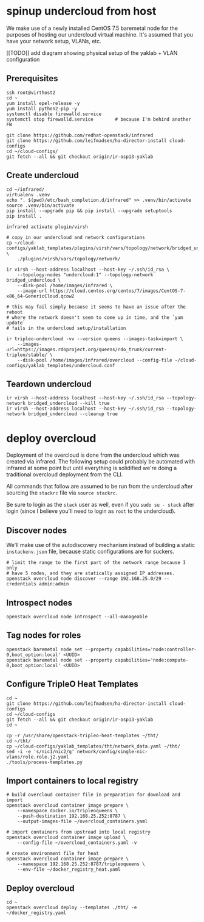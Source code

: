 # spinup undercloud from host

We make use of a newly installed CentOS 7.5 baremetal node for the purposes of
hosting our undercloud virtual machine. It's assumed that you have your network
setup, VLANs, etc.

[[TODO]] add diagram showing physical setup of the yaklab + VLAN configuration

## Prerequisites

    ssh root@virthost2
    cd ~
    yum install epel-release -y
    yum install python2-pip -y
    systemctl disable firewalld.service
    systemctl stop firewalld.service        # because I'm behind another FW

    git clone https://github.com/redhat-openstack/infrared
    git clone https://github.com/leifmadsen/ha-director-install cloud-configs
    cd ~/cloud-configs/
    git fetch --all && git checkout origin/ir-osp13-yaklab

## Create undercloud

    cd ~/infrared/
    virtualenv .venv
    echo ". $(pwd)/etc/bash_completion.d/infrared" >> .venv/bin/activate
    source .venv/bin/activate
    pip install --upgrade pip && pip install --upgrade setuptools
    pip install .

    infrared activate plugin/virsh

    # copy in our undercloud and network configurations
    cp ~/cloud-configs/yaklab_templates/plugins/virsh/vars/topology/network/bridged_undercloud.yml \
        ./plugins/virsh/vars/topology/network/

    ir virsh --host-address localhost --host-key ~/.ssh/id_rsa \
        --topology-nodes "undercloud:1" --topology-network bridged_undercloud \
        --disk-pool /home/images/infrared \
        --image-url https://cloud.centos.org/centos/7/images/CentOS-7-x86_64-GenericCloud.qcow2

    # this may fail simply because it seems to have an issue after the reboot
    # where the network doesn't seem to come up in time, and the `yum update`
    # fails in the undercloud setup/installation

    ir tripleo-undercloud -vv --version queens --images-task=import \
        --images-url=https://images.rdoproject.org/queens/rdo_trunk/current-tripleo/stable/ \
        --disk-pool /home/images/infrared/overcloud --config-file ~/cloud-configs/yaklab_templates/undercloud.conf

## Teardown undercloud

    ir virsh --host-address localhost --host-key ~/.ssh/id_rsa --topology-network bridged_undercloud --kill true
    ir virsh --host-address localhost --host-key ~/.ssh/id_rsa --topology-network bridged_undercloud --cleanup true

# deploy overcloud

Deployment of the overcloud is done from the undercloud which was created via
infrared. The following setup could probably be automated with infrared at some
point but until everything is solidified we're doing a traditional overcloud
deployment from the CLI.

All commands that follow are assumed to be run from the undercloud after
sourcing the `stackrc` file via `source stackrc`.

Be sure to login as the `stack` user as well, even if you `sudo su - stack`
after login (since I believe you'll need to login as `root` to the undercloud).

## Discover nodes

We'll make use of the autodiscovery mechanism instead of building a static
`instackenv.json` file, because static configurations are for suckers.

    # limit the range to the first part of the network range because I only
    # have 5 nodes, and they are statically assigned IP addresses.
    openstack overcloud node discover --range 192.168.25.0/29 --credentials admin:admin

## Introspect nodes

    openstack overcloud node introspect --all-manageable

## Tag nodes for roles

    openstack baremetal node set --property capabilities='node:controller-0,boot_option:local' <UUID>
    openstack baremetal node set --property capabilities='node:compute-0,boot_option:local' <UUID>


## Configure TripleO Heat Templates

    cd ~
    git clone https://github.com/leifmadsen/ha-director-install cloud-configs
    cd ~/cloud-configs
    git fetch --all && git checkout origin/ir-osp13-yaklab
    cd ~

    cp -r /usr/share/openstack-tripleo-heat-templates ~/tht/
    cd ~/tht/
    cp ~/cloud-configs/yaklab_templates/tht/network_data.yaml ~/tht/
    sed -i -e 's/nic1/nic2/g' network/config/single-nic-vlans/role.role.j2.yaml
    ./tools/process-templates.py

## Import containers to local registry

    # build overcloud container file in preparation for download and import
    openstack overcloud container image prepare \
        --namespace docker.io/tripleoqueens \
        --push-destination 192.168.25.252:8787 \
        --output-images-file ~/overcloud_containers.yaml

    # import containers from upstread into local registry
    openstack overcloud container image upload \
        --config-file ~/overcloud_containers.yaml -v

    # create environment file for heat
    openstack overcloud container image prepare \
        --namespace 192.168.25.252:8787/tripleoqueens \
        --env-file ~/docker_registry_heat.yaml

## Deploy overcloud

    cd ~
    openstack overcloud deploy --templates ./tht/ -e ~/docker_registry.yaml
